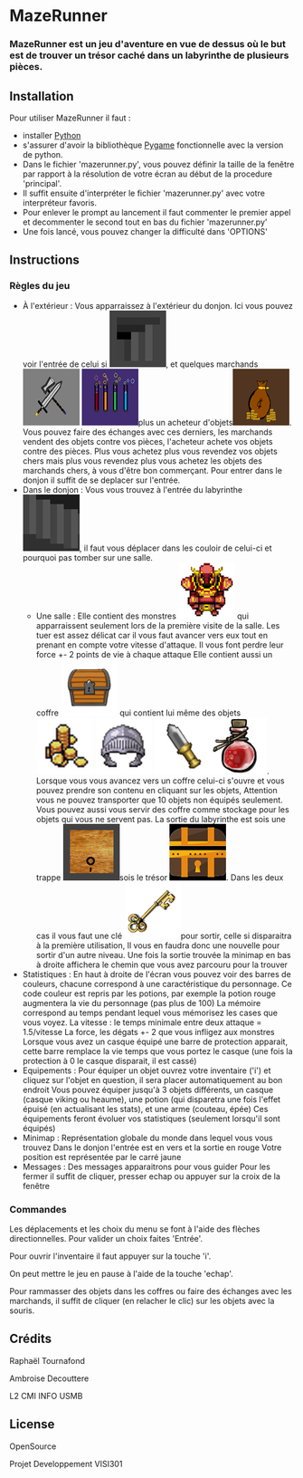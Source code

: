 # MazeRunner

### MazeRunner est un jeu d'aventure en vue de dessus où le but est de trouver un trésor caché dans un labyrinthe de plusieurs pièces.

## Installation

Pour utiliser MazeRunner il faut :
* installer [Python](https://www.python.org/downloads/release/python-337/)
* s'assurer d'avoir la bibliothèque [Pygame](http://www.pygame.org/download.shtml) fonctionnelle avec la version de python.
* Dans le fichier 'mazerunner.py', vous pouvez définir la taille de la fenêtre par rapport à la résolution de votre écran au début de la procedure 'principal'.
* Il suffit ensuite d'interpréter le fichier 'mazerunner.py' avec votre interpréteur favoris.
* Pour enlever le prompt au lancement il faut commenter le premier appel et decommenter le second tout en bas du fichier 'mazerunner.py'
* Une fois lancé, vous pouvez changer la difficulté dans 'OPTIONS'

## Instructions

### Règles du jeu
* À l'extérieur :
	Vous apparraissez à l'extérieur du donjon. Ici vous pouvez voir l'entrée de celui si ![Escalier vers le bas](/images/entreeDonjon.png), et quelques marchands ![Epée et Hache](/images/forgeron.png) ![Eprouvettes](/images/sorciere.png)plus un acheteur d'objets![Sac de pièces](/images/acheteur.png).
	Vous pouvez faire des échanges avec ces derniers, les marchands vendent des objets contre vos pièces, l'acheteur achete vos objets contre des pièces.
	Plus vous achetez plus vous revendez vos objets chers mais plus vous revendez plus vous achetez les objets des marchands chers, à vous d'être bon commerçant. 
	Pour entrer dans le donjon il suffit de se deplacer sur l'entrée.
* Dans le donjon :
	Vous vous trouvez à l'entrée du labyrinthe ![Escalier](/images/entree.png), il faut vous déplacer dans les couloir de celui-ci et pourquoi pas tomber sur une salle.
	* Une salle :
		Elle contient des monstres ![Chevalier rouge](/images/m_bas.png) qui apparraissent seulement lors de la première visite de la salle.
		Les tuer est assez délicat car il vous faut avancer vers eux tout en prenant en compte votre vitesse d'attaque. Il vous font perdre leur force +- 2 points de vie à chaque attaque
		Elle contient aussi un coffre ![Coffre bois](/images/c_haut.png) qui contient lui même des objets ![Pieces](/images/piece50.png) ![Heaume](/images/heaume.png) ![Couteau](/images/couteau.png)![Potion](/images/pt1.png).
		Lorsque vous vous avancez vers un coffre celui-ci s'ouvre et vous pouvez prendre son contenu en cliquant sur les objets, 
		Attention vous ne pouvez transporter que 10 objets non équipés seulement.
		Vous pouvez aussi vous servir des coffre comme stockage pour les objets qui vous ne servent pas.
	La sortie du labyrinthe est sois une trappe ![Trappe bois](/images/trappe.png)sois le trésor ![Trésor](/images/tresor.png). Dans les deux cas il vous faut une clé ![Clé dorée](/images/cle.png)pour sortir, celle si disparaitra à la première utilisation,
	Il vous en faudra donc une nouvelle pour sortir d'un autre niveau.
	Une fois la sortie trouvée la minimap en bas à droite affichera le chemin que vous avez parcouru pour la trouver
* Statistiques :
	En haut à droite de l'écran vous pouvez voir des barres de couleurs, chacune correspond à une caractéristique du personnage.
	Ce code couleur est repris par les potions, par exemple la potion rouge augmentera la vie du personnage (pas plus de 100)
	La mémoire correspond au temps pendant lequel vous mémorisez les cases que vous voyez.
	La vitesse : le temps minimale entre deux attaque = 1.5/vitesse
	La force, les dégats +- 2 que vous infligez aux monstres
	Lorsque vous avez un casque équipé une barre de protection apparait, cette barre remplace la vie temps que vous portez le casque (une fois la protection à 0 le casque disparait, il est cassé)
* Equipements :
	Pour équiper un objet ouvrez votre inventaire ('i') et cliquez sur l'objet en question, il sera placer automatiquement au bon endroit
	Vous pouvez équiper jusqu'à 3 objets différents, un casque (casque viking ou heaume), une potion (qui disparetra une fois l'effet épuisé (en actualisant les stats), et une arme (couteau, épée)
	Ces équipements feront évoluer vos statistiques (seulement lorsqu'il sont équipés)
* Minimap :
	Représentation globale du monde dans lequel vous vous trouvez
	Dans le donjon l'entrée est en vers et la sortie en rouge
	Votre position est représentée par le carré jaune
* Messages :
	Des messages apparaitrons pour vous guider
	Pour les fermer il suffit de cliquer, presser echap ou appuyer sur la croix de la fenêtre

### Commandes
Les déplacements et les choix du menu se font à l'aide des flèches directionnelles. Pour valider un choix faites 'Entrée'.

Pour ouvrir l'inventaire il faut appuyer sur la touche 'i'.

On peut mettre le jeu en pause à l'aide de la touche 'echap'.

Pour rammasser des objets dans les coffres ou faire des échanges avec les marchands, il suffit de cliquer (en relacher le clic) sur les objets avec la souris.


## Crédits
Raphaël Tournafond

Ambroise Decouttere

L2 CMI INFO USMB

## License
OpenSource

Projet Developpement VISI301